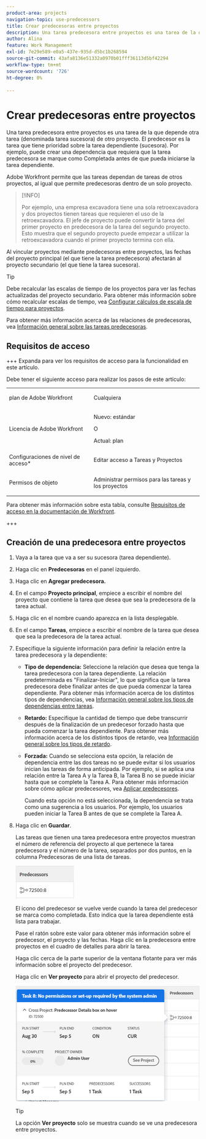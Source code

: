 ```yaml
---
product-area: projects
navigation-topic: use-predecessors
title: Crear predecesoras entre proyectos
description: Una tarea predecesora entre proyectos es una tarea de la que depende otra tarea (denominada tarea sucesora) de otro proyecto. El predecesor es la tarea que tiene prioridad sobre la tarea dependiente (sucesora). Por ejemplo, puede crear una dependencia que requiera que la tarea predecesora se marque como Completada antes de que pueda iniciarse la tarea dependiente.
author: Alina
feature: Work Management
exl-id: 7e29e589-e0a5-437e-935d-d5bc1b268594
source-git-commit: 43afa8136e51332a0970b01fff36113d5bf42294
workflow-type: tm+mt
source-wordcount: '726'
ht-degree: 0%

---
```


# Crear predecesoras entre proyectos

<!--Audited: 12/2023-->

Una tarea predecesora entre proyectos es una tarea de la que depende otra tarea (denominada tarea sucesora) de otro proyecto. El predecesor es la tarea que tiene prioridad sobre la tarea dependiente (sucesora). Por ejemplo, puede crear una dependencia que requiera que la tarea predecesora se marque como Completada antes de que pueda iniciarse la tarea dependiente.

Adobe Workfront permite que las tareas dependan de tareas de otros proyectos, al igual que permite predecesoras dentro de un solo proyecto.

>[!INFO]
>
>Por ejemplo, una empresa excavadora tiene una sola retroexcavadora y dos proyectos tienen tareas que requieren el uso de la retroexcavadora. El jefe de proyecto puede convertir la tarea del primer proyecto en predecesora de la tarea del segundo proyecto. Esto muestra que el segundo proyecto puede empezar a utilizar la retroexcavadora cuando el primer proyecto termina con ella.

Al vincular proyectos mediante predecesoras entre proyectos, las fechas del proyecto principal (el que tiene la tarea predecesora) afectarán al proyecto secundario (el que tiene la tarea sucesora).

>[!TIP]
>
>Debe recalcular las escalas de tiempo de los proyectos para ver las fechas actualizadas del proyecto secundario. Para obtener más información sobre cómo recalcular escalas de tiempo, vea [Configurar cálculos de escala de tiempo para proyectos](../../../administration-and-setup/set-up-workfront/configure-system-defaults/configure-timeline-recalculations-projects.md).

Para obtener más información acerca de las relaciones de predecesoras, vea [Información general sobre las tareas predecesoras](../../../manage-work/tasks/use-prdcssrs/predecessors-overview.md).

## Requisitos de acceso

+++ Expanda para ver los requisitos de acceso para la funcionalidad en este artículo.

Debe tener el siguiente acceso para realizar los pasos de este artículo:

<table style="table-layout:auto"> 
 <col> 
 <col> 
 <tbody> 
  <tr> 
   <td role="rowheader">plan de Adobe Workfront</td> 
   <td> <p>Cualquiera</p> </td> 
  </tr> 
  <tr> 
   <td role="rowheader">Licencia de Adobe Workfront</td> 
   <td> <p>Nuevo: estándar </p> 
   O
   <p>Actual: plan </p>
   </td> 
  </tr> 
  <tr> 
   <td role="rowheader">Configuraciones de nivel de acceso*</td> 
   <td> <p>Editar acceso a Tareas y Proyectos</p> </td> 
  </tr> 
  <tr> 
   <td role="rowheader">Permisos de objeto</td> 
   <td> <p>Administrar permisos para las tareas y los proyectos</p> </td> 
  </tr> 
 </tbody> 
</table>

Para obtener más información sobre esta tabla, consulte [Requisitos de acceso en la documentación de Workfront](/help/quicksilver/administration-and-setup/add-users/access-levels-and-object-permissions/access-level-requirements-in-documentation.md).

+++


## Creación de una predecesora entre proyectos

1. Vaya a la tarea que va a ser su sucesora (tarea dependiente).
1. Haga clic en **Predecesoras** en el panel izquierdo.
1. Haga clic en **Agregar predecesora.**
1. En el campo **Proyecto principal**, empiece a escribir el nombre del proyecto que contiene la tarea que desea que sea la predecesora de la tarea actual.
1. Haga clic en el nombre cuando aparezca en la lista desplegable.
1. En el campo **Tareas**, empiece a escribir el nombre de la tarea que desea que sea la predecesora de la tarea actual.
1. Especifique la siguiente información para definir la relación entre la tarea predecesora y la dependiente:

   * **Tipo de dependencia:** Seleccione la relación que desea que tenga la tarea predecesora con la tarea dependiente. La relación predeterminada es &quot;Finalizar-Iniciar&quot;, lo que significa que la tarea predecesora debe finalizar antes de que pueda comenzar la tarea dependiente. Para obtener más información acerca de los distintos tipos de dependencias, vea [Información general sobre los tipos de dependencias entre tareas](../../../manage-work/tasks/use-prdcssrs/task-dependency-types.md).

   * **Retardo:** Especifique la cantidad de tiempo que debe transcurrir después de la finalización de un predecesor forzado hasta que pueda comenzar la tarea dependiente. Para obtener más información acerca de los distintos tipos de retardo, vea [Información general sobre los tipos de retardo](../../../manage-work/tasks/use-prdcssrs/lag-types.md).

   * **Forzada:** Cuando se selecciona esta opción, la relación de dependencia entre las dos tareas no se puede evitar si los usuarios inician las tareas de forma anticipada. Por ejemplo, si se aplica una relación entre la Tarea A y la Tarea B, la Tarea B no se puede iniciar hasta que se complete la Tarea A. Para obtener más información sobre cómo aplicar predecesores, vea [Aplicar predecesores](../../../manage-work/tasks/use-prdcssrs/enforced-predecessors.md).

     Cuando esta opción no está seleccionada, la dependencia se trata como una sugerencia a los usuarios. Por ejemplo, los usuarios pueden iniciar la Tarea B antes de que se complete la Tarea A.

1. Haga clic en **Guardar**.

   Las tareas que tienen una tarea predecesora entre proyectos muestran el número de referencia del proyecto al que pertenece la tarea predecesora y el número de la tarea, separados por dos puntos, en la columna Predecesoras de una lista de tareas.

   ![Predecesora entre proyectos](assets/cross-project-predecessor-in-list-view.png)

   El icono del predecesor se vuelve verde cuando la tarea del predecesor se marca como completada. Esto indica que la tarea dependiente está lista para trabajar.

   Pase el ratón sobre este valor para obtener más información sobre el predecesor, el proyecto y las fechas. Haga clic en la predecesora entre proyectos en el cuadro de detalles para abrir la tarea.

   Haga clic cerca de la parte superior de la ventana flotante para ver más información sobre el proyecto del predecesor.

   Haga clic en **Ver proyecto** para abrir el proyecto del predecesor.

   ![Detalles de predecesoras entre proyectos](assets/cross-project-predecessor-details.png)

   >[!TIP]
   >
   >   La opción **Ver proyecto** solo se muestra cuando se ve una predecesora entre proyectos.

